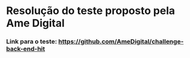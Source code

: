 # Resolução do teste proposto pela Ame Digital

### Link para o teste: https://github.com/AmeDigital/challenge-back-end-hit